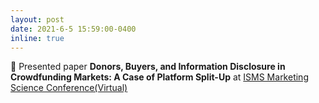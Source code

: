 ```yaml
---
layout: post
date: 2021-6-5 15:59:00-0400
inline: true
---
```


:microphone: Presented paper **Donors, Buyers, and Information Disclosure in Crowdfunding Markets: A Case of Platform Split-Up** at [ISMS Marketing Science Conference(Virtual)](https://simon.rochester.edu/simon-events/ISMSconference2021)
